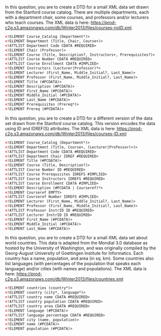In this question, you are to create a DTD for a small XML data set drawn from the Stanford course catalog. There are multiple departments, each with a department chair, some courses, and professors and/or lecturers who teach courses. The XML data is here: https://prod-c2g.s3.amazonaws.com/db/Winter2013/files/courses-noID.xml.

```XML
<!ELEMENT Course_Catalog (Department*)>
<!ELEMENT Department (Title, Chair, Course+)>
<!ATTLIST Department Code CDATA #REQUIRED>
<!ELEMENT Chair (Professor)>
<!ELEMENT Course (Title, Description?, Instructors+, Prerequisites?)>
<!ATTLIST Course Number CDATA #REQUIRED>
<!ATTLIST Course Enrollment CDATA #IMPLIED>
<!ELEMENT Instructors (Lecturer|Professor)*>
<!ELEMENT Lecturer (First_Name, Middle_Initial?, Last_Name)>
<!ELEMENT Professor (First_Name, Middle_Initial?, Last_Name)>
<!ELEMENT Title (#PCDATA)>
<!ELEMENT Description (#PCDATA)>
<!ELEMENT First_Name (#PCDATA)>
<!ELEMENT Middle_Initial (#PCDATA)>
<!ELEMENT Last_Name (#PCDATA)>
<!ELEMENT Prerequisites (Prereq*)>
<!ELEMENT Prereq (#PCDATA)>
```

In this question, you are to create a DTD for a different version of the data set drawn from the Stanford course catalog. This version encodes the data using ID and IDREF(S) attributes. The XML data is here: https://prod-c2g.s3.amazonaws.com/db/Winter2013/files/courses-ID.xml

```XML
<!ELEMENT Course_Catalog (Department*)>
<!ELEMENT Department (Title, Course+, (Lecturer|Professor)+)>
<!ATTLIST Department Code CDATA #REQUIRED>
<!ATTLIST Department Chair IDREF #REQUIRED>
<!ELEMENT Title (#PCDATA)>
<!ELEMENT Course (Title, Description?)>
<!ATTLIST Course Number ID #REQUIRED>
<!ATTLIST Course Prerequisites IDREFS #IMPLIED>
<!ATTLIST Course Instructors IDREFS #REQUIRED>
<!ATTLIST Course Enrollment CDATA #IMPLIED>
<!ELEMENT Description (#PCDATA | Courseref)*>
<!ELEMENT Courseref EMPTY>
<!ATTLIST Courseref Number IDREFS #IMPLIED>
<!ELEMENT Lecturer (First_Name, Middle_Initial?, Last_Name)>
<!ELEMENT Professor (First_Name, Middle_Initial?, Last_Name)>
<!ATTLIST Professor InstrID ID #REQUIRED>
<!ATTLIST Lecturer InstrID ID #REQUIRED>
<!ELEMENT First_Name (#PCDATA)>
<!ELEMENT Middle_Initial (#PCDATA)>
<!ELEMENT Last_Name (#PCDATA)>
```

In this question, you are to create a DTD for a small XML data set about world countries. This data is adapted from the Mondial 3.0 database as hosted by the University of Washington, and was originally compiled by the Georg-August University of Goettingen Institute for Informatics. Each country has a name, population, and area (in sq. km). Some countries also list languages (with percentages of the population that speaks each language) and/or cities (with names and populations). The XML data is here: https://prod-c2g.s3.amazonaws.com/db/Winter2013/files/countries.xml

```XML
<!ELEMENT countries (country*)>
<!ELEMENT country (city*, language*)>
<!ATTLIST country name CDATA #REQUIRED>
<!ATTLIST country population CDATA #REQUIRED>
<!ATTLIST country area CDATA #REQUIRED>
<!ELEMENT language (#PCDATA)>
<!ATTLIST language percentage CDATA #REQUIRED>
<!ELEMENT city (name, population)>
<!ELEMENT name (#PCDATA)>
<!ELEMENT population (#PCDATA)>
```
